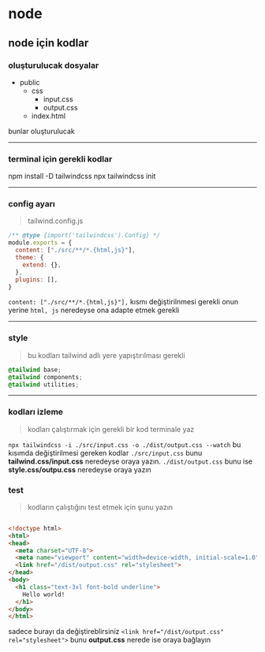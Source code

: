 # node

## node için kodlar

### oluşturulucak dosyalar

- public
  - css
    - input.css
    - output.css
  - index.html
  
bunlar oluşturulucak

---

### terminal için gerekli kodlar

npm install -D tailwindcss
npx tailwindcss init

---

### config ayarı

> tailwind.config.js

```javascript
/** @type {import('tailwindcss').Config} */
module.exports = {
  content: ["./src/**/*.{html,js}"],
  theme: {
    extend: {},
  },
  plugins: [],
}
```

`content: ["./src/**/*.{html,js}"],` kısmı değiştirilnmesi gerekli onun yerine `html, js` neredeyse ona adapte etmek gerekli

---

### style

> bu kodları tailwind adlı yere yapıştırılması gerekli

```css
@tailwind base;
@tailwind components;
@tailwind utilities;

```

---

### kodları izleme

> kodları çalıştırmak için gerekli bir kod terminale yaz

`npx tailwindcss -i ./src/input.css -o ./dist/output.css --watch` bu kısımda değiştirilmesi gereken kodlar `./src/input.css` bunu **tailwind.css/input.css** neredeyse oraya yazın. `./dist/output.css` bunu ise **style.css/outpu.css** neredeyse oraya yazın

### test

> kodların çalıştığını test etmek için şunu yazın

```html

<!doctype html>
<html>
<head>
  <meta charset="UTF-8">
  <meta name="viewport" content="width=device-width, initial-scale=1.0">
  <link href="/dist/output.css" rel="stylesheet">
</head>
<body>
  <h1 class="text-3xl font-bold underline">
    Hello world!
  </h1>
</body>
</html>

```

sadece burayı da değiştireblirsiniz `<link href="/dist/output.css" rel="stylesheet">` bunu **output.css** nerede ise oraya bağlayın
